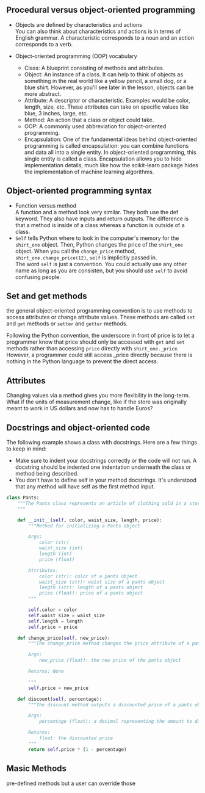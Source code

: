 
## **Procedural versus object-oriented programming**

* Objects are defined by characteristics and actions  
You can also think about characteristics and actions is in terms of English grammar. A characteristic corresponds to a noun and an action corresponds to a verb.

* Object-oriented programming (OOP) vocabulary
    * Class: A blueprint consisting of methods and attributes.
    * Object: An instance of a class. It can help to think of objects as something in the real world like a yellow pencil, a small dog, or a blue shirt. However, as you'll see later in the lesson, objects can be more abstract.
    * Attribute: A descriptor or characteristic. Examples would be color, length, size, etc. These attributes can take on specific values like blue, 3 inches, large, etc.
    * Method: An action that a class or object could take.
    * OOP: A commonly used abbreviation for object-oriented programming.
    * Encapsulation: One of the fundamental ideas behind object-oriented programming is called encapsulation: you can combine functions and data all into a single entity. In object-oriented programming, this single entity is called a class. Encapsulation allows you to hide implementation details, much like how the scikit-learn package hides the implementation of machine learning algorithms.

## **Object-oriented programming syntax**
* Function versus method  
A function and a method look very similar. They both use the def keyword. They also have inputs and return outputs. The difference is that a method is inside of a class whereas a function is outside of a class.
* ```Self``` tells Python where to look in the computer's memory for the ```shirt_one``` object. Then, Python changes the price of the ```shirt_one``` object. When you call the ```change_price``` method, ```shirt_one.change_price(12)```, ```self``` is implicitly passed in.  
The word ```self``` is just a convention. You could actually use any other name as long as you are consisten, but you should use ```self``` to avoid confusing people.

## **Set and get methods**
the general object-oriented programming convention is to use methods to access attributes or change attribute values. These methods are called ```set``` and ```get``` methods or ```setter``` and ```getter``` methods.

Following the Python convention, the underscore in front of price is to let a programmer know that price should only be accessed with ```get``` and ```set``` methods rather than accessing ```price``` directly with ```shirt_one._price```. However, a programmer could still access _price directly because there is nothing in the Python language to prevent the direct access.

## **Attributes**
Changing values via a method gives you more flexibility in the long-term. What if the units of measurement change, like if the store was originally meant to work in US dollars and now has to handle Euros? 


## **Docstrings and object-oriented code**
The following example shows a class with docstrings. Here are a few things to keep in mind:
* Make sure to indent your docstrings correctly or the code will not run. A docstring should be indented one indentation underneath the class or method being described.
* You don't have to define self in your method docstrings. It's understood that any method will have self as the first method input.
```Python
class Pants:
    """The Pants class represents an article of clothing sold in a store
    """

    def __init__(self, color, waist_size, length, price):
        """Method for initializing a Pants object

        Args: 
            color (str)
            waist_size (int)
            length (int)
            price (float)

        Attributes:
            color (str): color of a pants object
            waist_size (str): waist size of a pants object
            length (str): length of a pants object
            price (float): price of a pants object
        """

        self.color = color
        self.waist_size = waist_size
        self.length = length
        self.price = price

    def change_price(self, new_price):
        """The change_price method changes the price attribute of a pants object

        Args: 
            new_price (float): the new price of the pants object

        Returns: None

        """
        self.price = new_price

    def discount(self, percentage):
        """The discount method outputs a discounted price of a pants object

        Args:
            percentage (float): a decimal representing the amount to discount

        Returns:
            float: the discounted price
        """
        return self.price * (1 - percentage)
```

## **Masic Methods**
pre-defined methods but a user can override those

